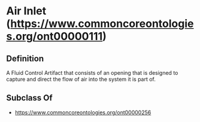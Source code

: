 # Air Inlet (https://www.commoncoreontologies.org/ont00000111)

## Definition
A Fluid Control Artifact that consists of an opening that is designed to capture and direct the flow of air into the system it is part of.

## Subclass Of
- https://www.commoncoreontologies.org/ont00000256

